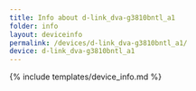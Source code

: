 ```yaml
---
title: Info about d-link_dva-g3810bntl_a1
folder: info
layout: deviceinfo
permalink: /devices/d-link_dva-g3810bntl_a1/
device: d-link_dva-g3810bntl_a1
---
```

{% include templates/device_info.md %}
